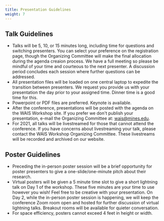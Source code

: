 ```yaml
---
title: Presentation Guidelines
weight: 7
---
```


## Talk Guidelines

* Talks will be 5, 10, or 15 minutes long, including time for questions and switching presenters. You can select your preference on the registration page, though the Organizing Committee will make the final allocation during the agenda creaion process. We have a full meeting so please be mindful of your time and courteous to the next presenter. A discussion period concludes each session where further questions can be addressed.
* All presentation files will be loaded on one central laptop to expedite the transition between presenters. We request you provide us with your presentation the day prior to your assigned time. Dinner time is a good time for this.
* Powerpoint or PDF files are preferred. Keynote is available.
* After the conference, presentations will be posted with the agenda on the WAIS Workshop site. If you prefer we don't publish your presentation, e-mail the Organizing Committee at: wais@mines.edu.
* For 2021, all talks will be livestreamed for those that cannot attend the conference. If you have concerns about livestreaming your talk, please contact the WAIS Workshop Organizing Committee. These livestreams will be recorded and archived on our website.

## Poster Guidelines

* Preceding the in-person poster session will be a brief opportunity for poster presenters to give a one-slide/one-minute pitch about their research.
* Virtual posters will be given a 5 minute time slot to give a short lightning talk on Day 1 of the workshop. These five minutes are your time to use however you wish! Feel free to be creative with your presentation. On Day 2, while the in-person poster session is happening, we will keep the conference Zoom room open and hosted for further discussion of virtual lightning talks. Breakout rooms will be available for quieter conversation.
* For space efficiency, posters cannot exceed 4 feet in height or width.

